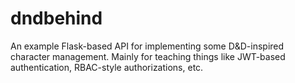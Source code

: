 # dndbehind

An example Flask-based API for implementing some D&D-inspired character management.
Mainly for teaching things like JWT-based authentication, RBAC-style authorizations, etc.

